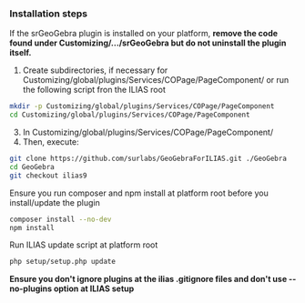 
### Installation steps

If the srGeoGebra plugin is installed on your platform, **remove the code found under Customizing/.../srGeoGebra but do not uninstall the plugin itself.**

1. Create subdirectories, if necessary for Customizing/global/plugins/Services/COPage/PageComponent/ or run the following script fron the ILIAS root
   
```bash
mkdir -p Customizing/global/plugins/Services/COPage/PageComponent
cd Customizing/global/plugins/Services/COPage/PageComponent
```

3. In Customizing/global/plugins/Services/COPage/PageComponent/
4. Then, execute:

```bash
git clone https://github.com/surlabs/GeoGebraForILIAS.git ./GeoGebra
cd GeoGebra
git checkout ilias9
```

Ensure you run composer and npm install at platform root before you install/update the plugin
```bash
composer install --no-dev
npm install
```

Run ILIAS update script at platform root
```bash
php setup/setup.php update
```
**Ensure you don't ignore plugins at the ilias .gitignore files and don't use --no-plugins option at ILIAS setup**

